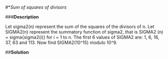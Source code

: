 #**Sum of squares of divisors*

###**Description**

Let sigma2(n) represent the sum of the squares of the divisors of n. 
Let SIGMA2(n) represent the summatory function of sigma2, that is SIGMA2
(n) = sigma\{sigma2(i)\} for i = 1 to n. The first 6 values of SIGMA2 are: 
1, 6, 16, 37, 63 and 113. Now find SIGMA2(10^15) modulo 10^9.

##**Solution**
